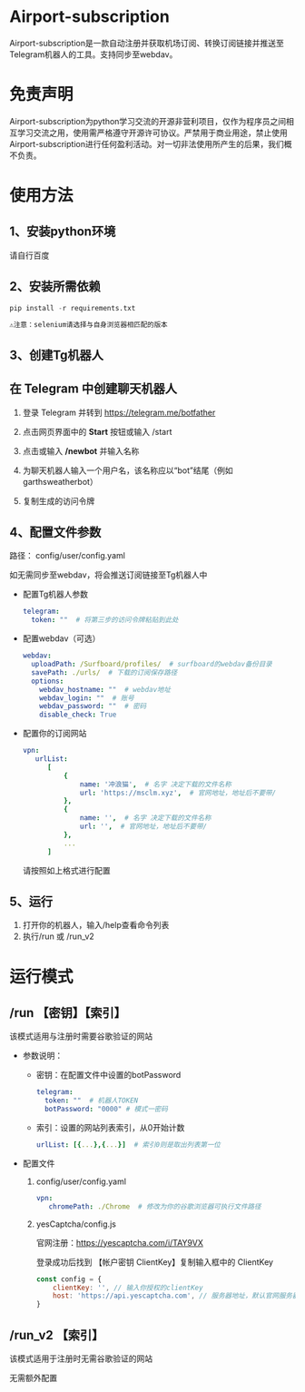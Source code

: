 # Airport-subscription

Airport-subscription是一款自动注册并获取机场订阅、转换订阅链接并推送至Telegram机器人的工具。支持同步至webdav。



# 免责声明

Airport-subscription为python学习交流的开源非营利项目，仅作为程序员之间相互学习交流之用，使用需严格遵守开源许可协议。严禁用于商业用途，禁止使用Airport-subscription进行任何盈利活动。对一切非法使用所产生的后果，我们概不负责。



# 使用方法

## 1、安装python环境

请自行百度



## 2、安装所需依赖

```python
pip install -r requirements.txt

⚠️注意：selenium请选择与自身浏览器相匹配的版本
```



## 3、创建Tg机器人

## 在 Telegram 中创建聊天机器人

1. 登录 Telegram 并转到 https://telegram.me/botfather

2. 点击网页界面中的 **Start** 按钮或输入 /start

3. 点击或输入 **/newbot** 并输入名称

4. 为聊天机器人输入一个用户名，该名称应以“bot”结尾（例如 garthsweatherbot）

5. 复制生成的访问令牌

   

## 4、配置文件参数

路径： config/user/config.yaml

如无需同步至webdav，将会推送订阅链接至Tg机器人中

- 配置Tg机器人参数

  ```yaml
  telegram:
    token: ""  # 将第三步的访问令牌粘贴到此处
  ```



- 配置webdav（可选）

  ```yaml
  webdav:
    uploadPath: /Surfboard/profiles/  # surfboard的webdav备份目录
    savePath: ./urls/  # 下载的订阅保存路径
    options:
      webdav_hostname: ""  # webdav地址
      webdav_login: ""  # 账号
      webdav_password: ""  # 密码
      disable_check: True
  ```

  

- 配置你的订阅网站

  ```yaml
  vpn:
     urlList:    
        [
            {
                name: '冲浪猫',  # 名字 决定下载的文件名称
                url: 'https://msclm.xyz',  # 官网地址，地址后不要带/
            },
            {
                name: '',  # 名字 决定下载的文件名称
                url: '',  # 官网地址，地址后不要带/
            },
            ...
        ]
  ```

  请按照如上格式进行配置



## 5、运行

1. 打开你的机器人，输入/help查看命令列表
2. 执行/run 或 /run_v2



# 运行模式

## /run 【密钥】【索引】

该模式适用与注册时需要谷歌验证的网站

- 参数说明：

  - 密钥：在配置文件中设置的botPassword

    ```yaml
    telegram:
      token: ""  # 机器人TOKEN
      botPassword: "0000" # 模式一密码
    ```

  - 索引：设置的网站列表索引，从0开始计数

    ```yaml
    urlList: [{...},{...}]  # 索引0则是取出列表第一位
    ```

  

- 配置文件

  1. config/user/config.yaml

     ```yaml
     vpn:
     	chromePath: ./Chrome  # 修改为你的谷歌浏览器可执行文件路径
     ```

  2. yesCaptcha/config.js

     官网注册：https://yescaptcha.com/i/TAY9VX

     登录成功后找到 【帐户密钥 ClientKey】复制输入框中的 ClientKey

     ```js
     const config = {
         clientKey: '', // 输入你授权的clientKey
         host: 'https://api.yescaptcha.com', // 服务器地址，默认官网服务器	
     }
     ```



## /run_v2 【索引】

该模式适用于注册时无需谷歌验证的网站

无需额外配置
